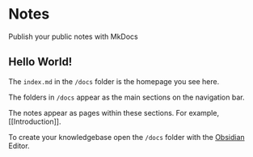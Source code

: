 # Notes

Publish your public notes with MkDocs

## Hello World!

The `index.md` in the `/docs` folder is the homepage you see here.

The folders in `/docs` appear as the main sections on the navigation bar.

The notes appear as pages within these sections. For example, [[Introduction]].

To create your knowledgebase open the `/docs` folder with the [Obsidian](https://obsidian.md/) Editor.